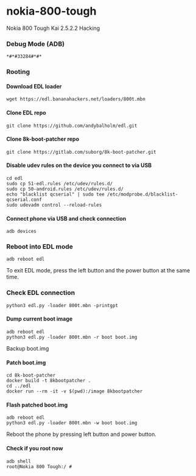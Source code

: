 # nokia-800-tough
Nokia 800 Tough Kai 2.5.2.2 Hacking

### Debug Mode (ADB)

```
*#*#33284#*#*
```

### Rooting

#### Download EDL loader

```
wget https://edl.bananahackers.net/loaders/800t.mbn
```

#### Clone EDL repo

```
git clone https://github.com/andybalholm/edl.git
```

#### Clone 8k-boot-patcher repo

```
git clone https://gitlab.com/suborg/8k-boot-patcher.git
```

#### Disable udev rules on the device you connect to via USB

```
cd edl
sudo cp 51-edl.rules /etc/udev/rules.d/
sudo cp 50-android.rules /etc/udev/rules.d/
echo "blacklist qcserial" | sudo tee /etc/modprobe.d/blacklist-qcserial.conf
sudo udevadm control --reload-rules
```

#### Connect phone via USB and check connection

```
adb devices
```

### Reboot into EDL mode

```
adb reboot edl
```

To exit EDL mode, press the left button and the power button at the same time.

### Check EDL connection

```
python3 edl.py -loader 800t.mbn -printgpt
```

#### Dump current boot image

```
adb reboot edl
python3 edl.py -loader 800t.mbn -r boot boot.img
```

Backup boot.img

#### Patch boot.img

```
cd 8k-boot-patcher
docker build -t 8kbootpatcher .
cd ../edl
docker run --rm -it -v $(pwd):/image 8kbootpatcher
```

#### Flash patched boot.img

```
adb reboot edl
python3 edl.py -loader 800t.mbn -w boot boot.img
```

Reboot the phone by pressing left button and power button.


#### Check if you root now

```
adb shell
root@Nokia 800 Tough:/ #
```

